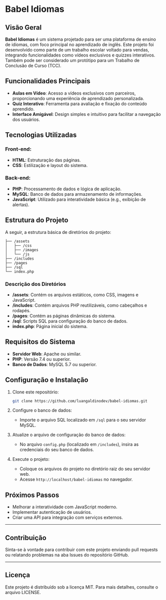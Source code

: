 # Babel Idiomas

## Visão Geral

**Babel Idiomas** é um sistema projetado para ser uma plataforma de ensino de idiomas, com foco principal no aprendizado de inglês. Este projeto foi desenvolvido como parte de um trabalho escolar voltado para vendas, integrando funcionalidades como vídeos exclusivos e quizzes interativos. Também pode ser considerado um protótipo para um Trabalho de Conclusão de Curso (TCC).

## Funcionalidades Principais

- **Aulas em Vídeo**: Acesso a vídeos exclusivos com parceiros, proporcionando uma experiência de aprendizado personalizada.
- **Quiz Interativo**: Ferramenta para avaliação e fixação do conteúdo aprendido.
- **Interface Amigável**: Design simples e intuitivo para facilitar a navegação dos usuários.

## Tecnologias Utilizadas

### Front-end:
- **HTML**: Estruturação das páginas.
- **CSS**: Estilização e layout do sistema.

### Back-end:
- **PHP**: Processamento de dados e lógica de aplicação.
- **MySQL**: Banco de dados para armazenamento de informações.
- **JavaScript**: Utilizado para interatividade básica (e.g., exibição de alertas).

## Estrutura do Projeto

A seguir, a estrutura básica de diretórios do projeto:

```
├── /assets
│   ├── /css
│   ├── /images
│   └── /js
├── /includes
├── /pages
├── /sql
└── index.php
```

### Descrição dos Diretórios
- **/assets**: Contém os arquivos estáticos, como CSS, imagens e JavaScript.
- **/includes**: Contém arquivos PHP reutilizáveis, como cabeçalhos e rodapés.
- **/pages**: Contém as páginas dinâmicas do sistema.
- **/sql**: Scripts SQL para configuração do banco de dados.
- **index.php**: Página inicial do sistema.

## Requisitos do Sistema

- **Servidor Web**: Apache ou similar.
- **PHP**: Versão 7.4 ou superior.
- **Banco de Dados**: MySQL 5.7 ou superior.

## Configuração e Instalação

1. Clone este repositório:
   ```bash
   git clone https://github.com/luangaldinodev/babel-idiomas.git
   ```

2. Configure o banco de dados:
   - Importe o arquivo SQL localizado em `/sql` para o seu servidor MySQL.

3. Atualize o arquivo de configuração do banco de dados:
   - No arquivo `config.php` (localizado em `/includes`), insira as credenciais do seu banco de dados.

4. Execute o projeto:
   - Coloque os arquivos do projeto no diretório raiz do seu servidor web.
   - Acesse `http://localhost/babel-idiomas` no navegador.

## Próximos Passos

- Melhorar a interatividade com JavaScript moderno.
- Implementar autenticação de usuários.
- Criar uma API para integração com serviços externos.

---

## Contribuição

Sinta-se à vontade para contribuir com este projeto enviando pull requests ou relatando problemas na aba Issues do repositório GitHub.

---

## Licença

Este projeto é distribuído sob a licença MIT. Para mais detalhes, consulte o arquivo LICENSE.
